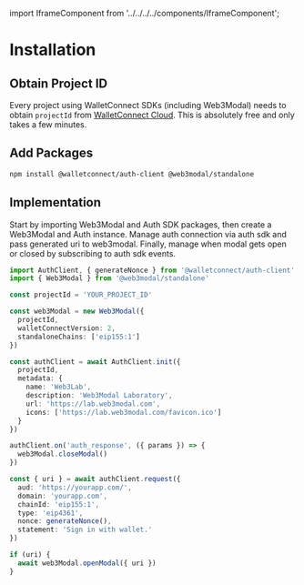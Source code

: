import IframeComponent from '../../../../components/IframeComponent';

# Installation

## Obtain Project ID

Every project using WalletConnect SDKs (including Web3Modal) needs to obtain `projectId` from [WalletConnect Cloud](https://cloud.walletconnect.com/). This is absolutely free and only takes a few minutes.

## Add Packages

```bash npm2yarn
npm install @walletconnect/auth-client @web3modal/standalone
```

## Implementation

Start by importing Web3Modal and Auth SDK packages, then create a Web3Modal and Auth instance.
Manage auth connection via auth sdk and pass generated uri to web3modal. Finally, manage when modal gets open or closed by subscribing to auth sdk events.

```ts
import AuthClient, { generateNonce } from '@walletconnect/auth-client'
import { Web3Modal } from '@web3modal/standalone'

const projectId = 'YOUR_PROJECT_ID'

const web3Modal = new Web3Modal({
  projectId,
  walletConnectVersion: 2,
  standaloneChains: ['eip155:1']
})

const authClient = await AuthClient.init({
  projectId,
  metadata: {
    name: 'Web3Lab',
    description: 'Web3Modal Laboratory',
    url: 'https://lab.web3modal.com',
    icons: ['https://lab.web3modal.com/favicon.ico']
  }
})

authClient.on('auth_response', ({ params }) => {
  web3Modal.closeModal()
})

const { uri } = await authClient.request({
  aud: 'https://yourapp.com/',
  domain: 'yourapp.com',
  chainId: 'eip155:1',
  type: 'eip4361',
  nonce: generateNonce(),
  statement: 'Sign in with wallet.'
})

if (uri) {
  await web3Modal.openModal({ uri })
}
```

<IframeComponent />

